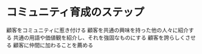 # コミュニティ育成のステップ
 顧客をコミュニティに惹き付ける
 顧客を共通の興味を持った他の人々に紹介する
 共通の用語や価値観を紹介し、それを強固なものにする
 顧客を誇らしくさせる
 顧客に仲間に加わることを薦める
